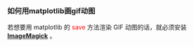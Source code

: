 ### 如何用matplotlib画gif动图
若想要用 matplotlib 的 <font color="red">save </font>方法渲染 GIF 动图的话，就必须安装 <font color="red"><b><a href="https://www.imagemagick.org/script/index.php">ImageMagick</a></b></font> 。

```

```
